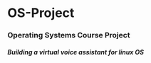 # OS-Project
### Operating Systems Course Project

##### Building a virtual voice assistant for linux OS
